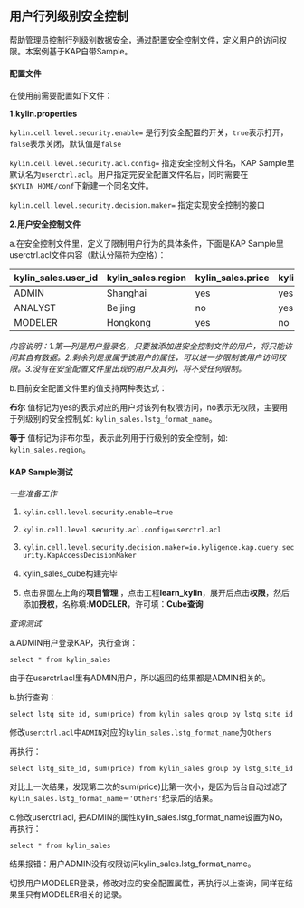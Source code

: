 ## 用户行列级别安全控制
帮助管理员控制行列级别数据安全，通过配置安全控制文件，定义用户的访问权限。本案例基于KAP自带Sample。

#### 配置文件
在使用前需要配置如下文件：

**1.kylin.properties**

```kylin.cell.level.security.enable=``` 是行列安全配置的开关，```true```表示打开，```false```表示关闭，默认值是```false```

```kylin.cell.level.security.acl.config=``` 指定安全控制文件名，KAP Sample里默认名为```userctrl.acl```。用户指定完安全配置文件名后，同时需要在```$KYLIN_HOME/conf```下新建一个同名文件。

```kylin.cell.level.security.decision.maker=``` 指定实现安全控制的接口

**2.用户安全控制文件**

a.在安全控制文件里，定义了限制用户行为的具体条件，下面是KAP Sample里userctrl.acl文件内容（默认分隔符为空格）：

| **kylin_sales.user_id** | **kylin_sales.region** | **kylin_sales.price** | **kylin_sales.lstg_format_name** |
| :---------------------- | :--------------------- | :-------------------- | :------------------------------- |
| ADMIN                   | Shanghai               | yes                   | yes                              |
| ANALYST                 | Beijing                | no                    | yes                              |
| MODELER                 | Hongkong               | yes                   | no                               |

*内容说明：1.第一列是用户登录名，只要被添加进安全控制文件的用户，将只能访问其自有数据。2.剩余列是隶属于该用户的属性，可以进一步限制该用户访问权限。3.没有在安全配置文件里出现的用户及其列，将不受任何限制。*

b.目前安全配置文件里的值支持两种表达式：

**布尔**
值标记为yes的表示对应的用户对该列有权限访问，no表示无权限，主要用于列级别的安全控制,如: ```kylin_sales.lstg_format_name```。

**等于**
值标记为非布尔型，表示此列用于行级别的安全控制，如: ```kylin_sales.region```。


#### KAP Sample测试

*一些准备工作*

1. ```kylin.cell.level.security.enable=true```

2. ```kylin.cell.level.security.acl.config=userctrl.acl```

3. ```kylin.cell.level.security.decision.maker=io.kyligence.kap.query.security.KapAccessDecisionMaker```

4. kylin_sales_cube构建完毕

5. 点击界面左上角的**项目管理** ，点击工程**learn_kylin**，展开后点击**权限**，然后添加**授权**，名称填:**MODELER**，许可填：**Cube查询**

*查询测试*

a.ADMIN用户登录KAP，执行查询：

```select * from kylin_sales```

由于在userctrl.acl里有ADMIN用户，所以返回的结果都是ADMIN相关的。

b.执行查询：

```select lstg_site_id, sum(price) from kylin_sales group by lstg_site_id```

修改```userctrl.acl```中```ADMIN```对应的```kylin_sales.lstg_format_name```为```Others```

再执行：

```select lstg_site_id, sum(price) from kylin_sales group by lstg_site_id```

对比上一次结果，发现第二次的sum(price)比第一次小，是因为后台自动过滤了```kylin_sales.lstg_format_name＝'Others'```纪录后的结果。

c.修改userctrl.acl, 把ADMIN的属性kylin_sales.lstg_format_name设置为No，再执行：

```select * from kylin_sales```

结果报错：用户ADMIN没有权限访问kylin_sales.lstg_format_name。

切换用户MODELER登录，修改对应的安全配置属性，再执行以上查询，同样在结果里只有MODELER相关的记录。
